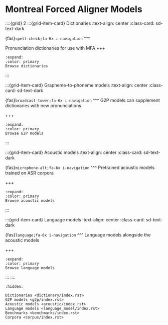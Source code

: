 
# Montreal Forced Aligner Models

::::{grid} 2
:::{grid-item-card}  Dictionaries
:text-align: center
:class-card: sd-text-dark

{fas}`spell-check;fa-6x i-navigation`
^^^

Pronunciation dictionaries for use with MFA
+++
```{button-ref} dictionary
:expand:
:color: primary
Browse dictionaries
```
:::

:::{grid-item-card}  Grapheme-to-phoneme models
:text-align: center
:class-card: sd-text-dark

{fas}`broadcast-tower;fa-6x i-navigation`
^^^
G2P models can supplement dictionaries with new pronunciations

+++
```{button-ref} g2p
:expand:
:color: primary
Browse G2P models
```
:::

:::{grid-item-card}  Acoustic models
:text-align: center
:class-card: sd-text-dark

{fas}`microphone-alt;fa-6x i-navigation`
^^^
Pretrained acoustic models trained on ASR corpora

+++
```{button-ref} acoustic
:expand:
:color: primary
Browse acoustic models
```
:::

:::{grid-item-card}  Language models
:text-align: center
:class-card: sd-text-dark

{fas}`language;fa-6x i-navigation`
^^^
Language models alongside the acoustic models

+++
```{button-ref} language_model
:expand:
:color: primary
Browse language models
```
:::
::::

```{toctree}
:hidden:

Dictionaries <dictionary/index.rst>
G2P models <g2p/index.rst>
Acoustic models <acoustic/index.rst>
Language models <language_model/index.rst>
Benchmarks <benchmarks/index.rst>
Corpora <corpus/index.rst>
```
